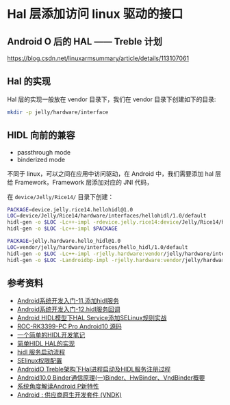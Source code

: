 # Hal 层添加访问 linux 驱动的接口

## Android O 后的 HAL —— Treble 计划

https://blog.csdn.net/linuxarmsummary/article/details/113107061


## Hal 的实现

Hal 层的实现一般放在 vendor 目录下，我们在 vendor 目录下创建如下的目录:

```bash
mkdir -p jelly/hardware/interface
```




## HIDL 向前的兼容

* passthrough mode
* binderized mode

不同于 linux，可以之间在应用中访问驱动，在 Android 中，我们需要添加 hal 层给 Framework，Framework 层添加对应的 JNI 代码，


在 `device/Jelly/Rice14/` 目录下创建：


```bash
PACKAGE=device.jelly.rice14.hellohidl@1.0
LOC=device/Jelly/Rice14/hardware/interfaces/hellohidl/1.0/default
hidl-gen -o $LOC -Lc++-impl -rdevice.jelly.rice14:device/Jelly/Rice14/hardware/interfaces $PACKAGE
hidl-gen -o $LOC -Lc++-impl $PACKAGE
```

```bash
PACKAGE=jelly.hardware.hello_hidl@1.0
LOC=vendor/jelly/hardware/interfaces/hello_hidl/1.0/default
hidl-gen -o $LOC -Lc++-impl -rjelly.hardware:vendor/jelly/hardware/interfaces $PACKAGE
hidl-gen -o $LOC -Landroidbp-impl -rjelly.hardware:vendor/jelly/hardware/interfaces $PACKAGE
```

## 参考资料

* [Android系统开发入门-11.添加hidl服务](http://qiushao.net/2020/01/07/Android%E7%B3%BB%E7%BB%9F%E5%BC%80%E5%8F%91%E5%85%A5%E9%97%A8/11-%E6%B7%BB%E5%8A%A0hidl%E6%9C%8D%E5%8A%A1/)
* [Android系统开发入门-12.hidl服务回调](http://qiushao.net/2020/01/10/Android%E7%B3%BB%E7%BB%9F%E5%BC%80%E5%8F%91%E5%85%A5%E9%97%A8/12-hidl%E6%9C%8D%E5%8A%A1%E5%9B%9E%E8%B0%83/)
* [Android HIDL模型下HAL Service添加SELinux规则实战](https://blog.csdn.net/tkwxty/article/details/122810378)
* [ROC-RK3399-PC Pro Android10 源码](https://www.t-firefly.com/doc/download/145.html#other_399)
* [一个简单的HIDL开发笔记](https://yuhanchen5027.github.io/article/2021/08/04/Simple-HIDL-development-note/)
* [简单HIDL HAL的实现](https://blog.xzr.moe/archives/99/)
* [hidl 服务启动流程](https://blog.csdn.net/linuxarmsummary/article/details/113107061)
* [SElinux权限配置](https://blog.csdn.net/qq_33242956/article/details/101421189)
* [AndroidO Treble架构下Hal进程启动及HIDL服务注册过程](https://blog.csdn.net/yangwen123/article/details/79854267)
* [Android10.0 Binder通信原理(一)Binder、HwBinder、VndBinder概要](https://blog.csdn.net/mafei852213034/article/details/117783239)
* [系统角度解读Android P新特性](http://gityuan.com/2018/04/08/android_p/)
* [Android : 供应商原生开发套件 (VNDK)](https://www.cnblogs.com/blogs-of-lxl/p/11232754.html)
